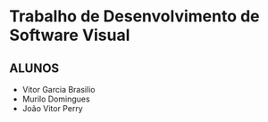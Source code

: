 # Trabalho de Desenvolvimento de Software Visual # 
## ALUNOS ##
- Vitor Garcia Brasilio
- Murilo Domingues
- João Vitor Perry
